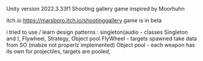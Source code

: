 Unity version 2022.3.33f1
Shooting gallery game inspired by Moorhuhn

itch.io https://marsboro.itch.io/shootinggallery
game is in beta

i tried to use / learn design patterns : 
singleton(audio - classes Singleton and  ), Flywheel, Strategy, Object pool
FlyWheel - targets spawned take data from SO (mabze not properlz implemented)
Object pool - each weapon has its own for projectiles, targets are pooled,
